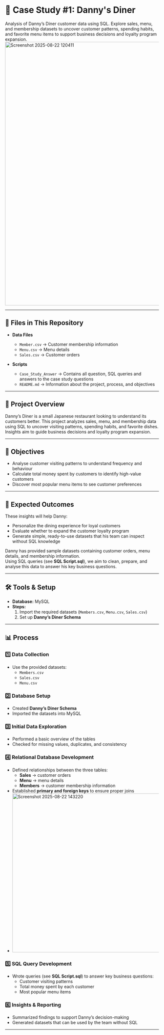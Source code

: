 # 🍜 Case Study #1: Danny's Diner
Analysis of Danny’s Diner customer data using SQL. Explore sales, menu, and membership datasets to uncover customer patterns, spending habits, and favorite menu items to support business decisions and loyalty program expansion.
<img width="836" height="859" alt="Screenshot 2025-08-22 120411" src="https://github.com/user-attachments/assets/c4a5e8d2-9873-4690-89c0-0ea4960ba061" />

---

## 📂 Files in This Repository
- **Data Files**
  - `Member.csv` → Customer membership information  
  - `Menu.csv` → Menu details  
  - `Sales.csv` → Customer orders  

- **Scripts**
  - `Case_Study_Answer` → Contains all question, SQL queries and answers to the case study questions  
  - `README.md` → Information about the project, process, and objectives  

---

## 📝 Project Overview
Danny’s Diner is a small Japanese restaurant looking to understand its customers better. This project analyzes sales, menu, and membership data using SQL to uncover visiting patterns, spending habits, and favorite dishes. Insights aim to guide business decisions and loyalty program expansion.

---

## 🎯 Objectives
- Analyse customer visiting patterns to understand frequency and behaviour  
- Calculate total money spent by customers to identify high-value customers  
- Discover most popular menu items to see customer preferences  

---

## 📌 Expected Outcomes
These insights will help Danny:  
- Personalize the dining experience for loyal customers  
- Evaluate whether to expand the customer loyalty program  
- Generate simple, ready-to-use datasets that his team can inspect without SQL knowledge  

Danny has provided sample datasets containing customer orders, menu details, and membership information.  
Using SQL queries (see **SQL Script.sql**), we aim to clean, prepare, and analyse this data to answer his key business questions.  

---

## 🛠️ Tools & Setup
- **Database:** MySQL  
- **Steps:**
  1. Import the required datasets (`Members.csv`, `Menu.csv`, `Sales.csv`)  
  2. Set up **Danny’s Diner Schema**  

---

## 📊 Process

### 1️⃣ Data Collection
- Use the provided datasets:  
  - `Members.csv`  
  - `Sales.csv`  
  - `Menu.csv`  

### 2️⃣ Database Setup
- Created **Danny’s Diner Schema**  
- Imported the datasets into MySQL  

### 3️⃣ Initial Data Exploration
- Performed a basic overview of the tables  
- Checked for missing values, duplicates, and consistency  

### 4️⃣ Relational Database Development
- Defined relationships between the three tables:  
  - **Sales** → customer orders  
  - **Menu** → menu details  
  - **Members** → customer membership information  
- Established **primary and foreign keys** to ensure proper joins
- <img width="1069" height="518" alt="Screenshot 2025-08-22 143220" src="https://github.com/user-attachments/assets/4cd5f51a-4d23-4267-b7dd-89fbb7c4be93" />
  

### 5️⃣ SQL Query Development
- Wrote queries (see **SQL Script.sql**) to answer key business questions:  
  - Customer visiting patterns  
  - Total money spent by each customer  
  - Most popular menu items  

### 6️⃣ Insights & Reporting
- Summarized findings to support Danny’s decision-making  
- Generated datasets that can be used by the team without SQL  

---
